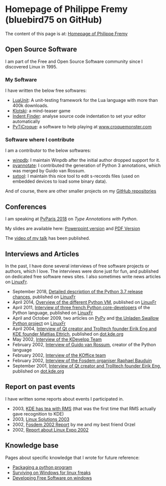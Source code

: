 # Homepage of Philippe Fremy (bluebird75 on GitHub)

The content of this page is at: [Homepage of Philippe Fremy](http://www.freehackers.org/Philippe_Fremy)

## Open Source Software 

I am part of the Free and Open Source Software community since I discovered Linux in 1995.

### My Software

I have written the below free softwares:
* [LuaUnit](https://github.com/bluebird75/luaunit): A unit-testing framework for the Lua language with more than 400k downloads.
* [Klotski](http://www.freehackers.org/Klotski): a mind-teaser game
* [Indent Finder](http://www.freehackers.org/Indent_Finder): analyse source code indentation to set your editor automatically
* [PyTiCroque](http://www.freehackers.org/PyTiCroque): a software to help playing at www.croquemonster.com

### Software where I contribute

I am a contributor to the below softwares:
* [winpdb](https://github.com/bluebird75/winpdb): I maintain Winpdb after the initial author dropped support for it.
* [pyannotate](https://github.com/bluebird75/pyannotate): I contributed the generation of Python 3 annotations, which was merged by Guido van Rossum.
* [sxtool](https://github.com/bluebird75/sxtool): I maintain this nice tool to edit s-records files (used on embedded devices to load some binary data).

And of course, there are other smaller projects on my [GitHub repositories](https://github.com/bluebird75?tab=repositories)


## Conferences
I am speaking at [PyParis 2018](http://pyparis.org/talks.html) on *Type Annotations with Python*. 

My slides are available here: [Powerpoint version](https://github.com/bluebird75/whoiam/blob/master/PyParis_2018/Type%20Annotations%20PyParis%202018%20-%20v4.pptx?raw=true) and [PDF Version](https://github.com/bluebird75/whoiam/raw/master/PyParis_2018/Type%20Annotations%20PyParis%202018%20-%20v4%20for%20pdf.pdf)

The [video of my talk](https://www.youtube.com/watch?v=URP2e7hEUFw&list=PLzjFI0G5nSsry3cm_k1tPOi9SRaAXsZAt&index=6) has been published.

## Interviews and Articles 
In the past, I have done several interviews of free software projects or authors, which I love. The interviews were done just for fun, and published on dedicated  free software news sites. I also sometimes write news articles on [LinuxFr](http://linuxfr.org).

* September 2018, [Detailed description of the Python 3.7 release chances](https://linuxfr.org/news/sortie-de-python-3-7), published on [LinuxFr](https://linuxfr.org/)
* April 2014, [Overview of the different Python VM](https://linuxfr.org/news/un-projet-de-vm-python-chez-dropbox-et-etat-des-lieux-des-autres-vm), published on [LinuxFr](https://linuxfr.org/)
* April 2011, [Interview of three french Python core-developers](https://linuxfr.org/news/entretien-avec-les-d%C3%A9veloppeurs-python-francophones) of the Python language, published on [LinuxFr](http://linuxfr.org)
* April and October 2009, two articles on [PyPy](https://linuxfr.org/users/bluebird/journaux/des-nouvelles-de-pypy) and [the Unladen Swallow Python project](https://linuxfr.org/news/publication-de-unladen-swallow-2009q3) on [LinuxFr](http://linuxfr.org)
* April 2004, [Interview of Qt creator and Trolltech founder Eirik Eng and KDE founder Mattias Ettrich](http://dot.kde.org/2004/04/12/interview-trolltechs-eirik-eng-and-matthias-ettrich), published on [dot.kde.org](http://dot.kde.org)
* May 2002, [Interview of the KDevelop Team](http://www.freehackers.org/KDevelop_Team_Interview,_2002)
* February 2002, [Interview of Guido van Rossum](http://www.freehackers.org/Fosdem_2002:_Guido_van_Rossum_interview), creator of the Python language
* February 2002, [Interview of the KOffice team](http://www.freehackers.org/Fosdem_2002:_Koffice_team_interview)
* February 2002, [Interview of the Fosdem organiser Raphael Bauduin](http://www.freehackers.org/Fosdem_2002:_Fosdem_organiser_interview)
* September 2001, [Interview of Qt creator and Trolltech founder Eirik Eng](http://dot.kde.org/2001/09/24/interview-trolltechs-president-eirik-eng), published on [dot.kde.org](http://dot.kde.org/)


## Report on past events ##
I have written some reports about events I participated in.

* 2003, [KDE has tea with RMS](https://www.freehackers.org/KDE_has_tea_with_RMS) (that was the first time that RMS actually gave recognition to KDE)
* 2003, [Linux Solutions 2003](https://www.freehackers.org/Linux_Solutions_2003)
* 2002, [Fosdem 2002 Report](https://www.freehackers.org/Fosdem_2002_Report) by me and my best friend Orzel
* 2002, [Report about Linux Expo 2002](https://www.freehackers.org/Linux_Expo_2002)

## Knowledge base ##
Pages about specific knowledge that I wrote for future reference:
* [Packaging a python program](https://www.freehackers.org/Packaging_a_python_program)
* [Surviving on Windows for linux freaks](https://www.freehackers.org/Surviving_on_Windows)
* [Developing Free Software on windows](https://www.freehackers.org/Developing_Free_Software_on_windows)

